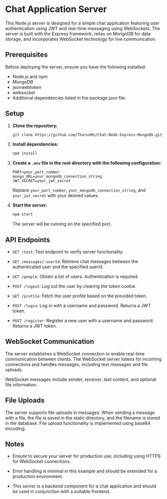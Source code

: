 # Chat Application Server

This Node.js server is designed for a simple chat application featuring user authentication using JWT and real-time messaging using WebSockets. The server is built with the Express framework, relies on MongoDB for data storage, and incorporates WebSocket technology for live communication.

## Prerequisites

Before deploying the server, ensure you have the following installed:

- Node.js and npm
- MongoDB
- jsonwebtoken
- websocket
- Additional dependencies listed in the package.json file.

## Setup

1. **Clone the repository:**

    ```bash
    git clone https://github.com/TharunMs/Chat-Node-Express-MongoDb.git
    ```

2. **Install dependencies:**

    ```bash
    npm install
    ```

3. **Create a `.env` file in the root directory with the following configuration:**

    ```env
    PORT=your_port_number
    mongo_URL=your_mongodb_connection_string
    JWT_SECRET=your_jwt_secret
    ```

    Replace `your_port_number`, `your_mongodb_connection_string`, and `your_jwt_secret` with your desired values.

4. **Start the server:**

    ```bash
    npm start
    ```

    The server will be running on the specified port.

## API Endpoints

- `GET /test`: Test endpoint to verify server functionality.
  
- `GET /messages/:userId`: Retrieve chat messages between the authenticated user and the specified userId.

- `GET /people`: Obtain a list of users. Authentication is required.

- `POST /logout`: Log out the user by clearing the token cookie.

- `GET /profile`: Fetch the user profile based on the provided token.

- `POST /login`: Log in with a username and password. Returns a JWT token.

- `POST /register`: Register a new user with a username and password. Returns a JWT token.

## WebSocket Communication

The server establishes a WebSocket connection to enable real-time communication between clients. The WebSocket server listens for incoming connections and handles messages, including text messages and file uploads.

WebSocket messages include sender, receiver, text content, and optional file information.

## File Uploads

The server supports file uploads in messages. When sending a message with a file, the file is saved in the static directory, and the filename is stored in the database. File upload functionality is implemented using base64 encoding.

## Notes

- Ensure to secure your server for production use, including using HTTPS for WebSocket connections.

- Error handling is minimal in this example and should be extended for a production environment.

- This server is a backend component for a chat application and should be used in conjunction with a suitable frontend.
